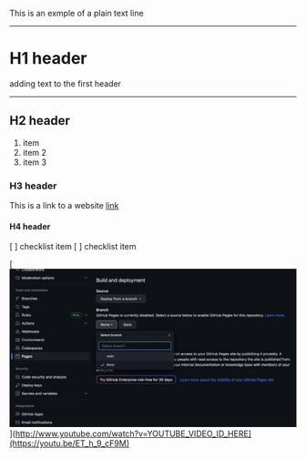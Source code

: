 This is an exmple of a plain text line

---


# H1 header

adding text to the first header

---

## H2 header

1. item
2. item 2
3. item 3

### H3 header

This is a link to a website [link](google.com)


#### H4 header
[ ] checklist item
[ ] checklist item 


[![screenshot of github](https://github.com/WaterBird4/Example_repo/blob/main/Screenshot%202023-05-23%20at%203.40.45%20PM.png)](http://www.youtube.com/watch?v=YOUTUBE_VIDEO_ID_HERE](https://youtu.be/ET_h_9_cF9M)

